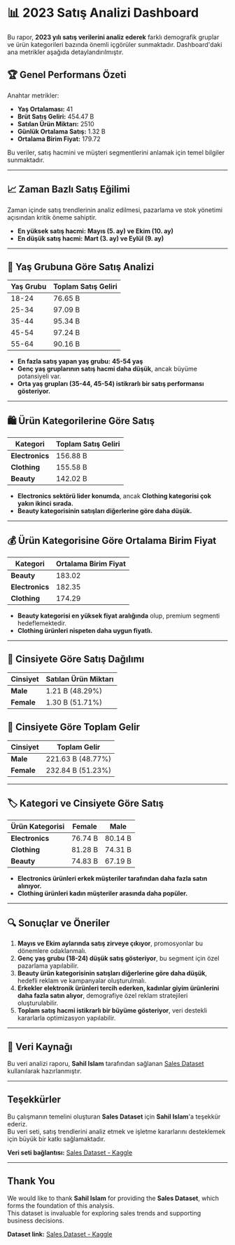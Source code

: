 # 📊 2023 Satış Analizi Dashboard  

Bu rapor, **2023 yılı satış verilerini analiz ederek** farklı demografik gruplar ve ürün kategorileri bazında önemli içgörüler sunmaktadır. Dashboard'daki ana metrikler aşağıda detaylandırılmıştır.

## 🏆 Genel Performans Özeti  

Anahtar metrikler:  
- **Yaş Ortalaması:** 41  
- **Brüt Satış Geliri:** 454.47 B  
- **Satılan Ürün Miktarı:** 2510 
- **Günlük Ortalama Satış:** 1.32 B  
- **Ortalama Birim Fiyat:** 179.72  

Bu veriler, satış hacmini ve müşteri segmentlerini anlamak için temel bilgiler sunmaktadır.  

---

## 📈 Zaman Bazlı Satış Eğilimi  

Zaman içinde satış trendlerinin analiz edilmesi, pazarlama ve stok yönetimi açısından kritik öneme sahiptir.  

- **En yüksek satış hacmi:** **Mayıs (5. ay) ve Ekim (10. ay)**  
- **En düşük satış hacmi:** **Mart (3. ay) ve Eylül (9. ay)**  

---

## 🎯 Yaş Grubuna Göre Satış Analizi  

| Yaş Grubu   | Toplam Satış Geliri |
|-------------|----------------------|
| 18-24       | 76.65 B              |
| 25-34       | 97.09 B              |
| 35-44       | 95.34 B              |
| 45-54       | 97.24 B              |
| 55-64       | 90.16 B              |

- **En fazla satış yapan yaş grubu:** **45-54 yaş**  
- **Genç yaş gruplarının satış hacmi daha düşük**, ancak büyüme potansiyeli var.  
- **Orta yaş grupları (35-44, 45-54) istikrarlı bir satış performansı gösteriyor.**  

---

## 🛍️ Ürün Kategorilerine Göre Satış  

| Kategori    | Toplam Satış Geliri |
|------------|---------------------|
| **Electronics** | 156.88 B |
| **Clothing**    | 155.58 B |
| **Beauty**      | 142.02 B |

- **Electronics sektörü lider konumda**, ancak **Clothing kategorisi çok yakın ikinci sırada.**  
- **Beauty kategorisinin satışları diğerlerine göre daha düşük.**  


---

## 💰 Ürün Kategorisine Göre Ortalama Birim Fiyat  

| Kategori    | Ortalama Birim Fiyat |
|------------|---------------------|
| **Beauty**      | 183.02 |
| **Electronics** | 182.35 |
| **Clothing**    | 174.29 |

- **Beauty kategorisi en yüksek fiyat aralığında** olup, premium segmenti hedeflemektedir.  
- **Clothing ürünleri nispeten daha uygun fiyatlı.**  

---

## 👥 Cinsiyete Göre Satış Dağılımı  

| Cinsiyet   | Satılan Ürün Miktarı |
|------------|---------------------|
| **Male**   | 1.21 B (48.29%) |
| **Female** | 1.30 B (51.71%) |


## 👥 Cinsiyete Göre Toplam Gelir  

| Cinsiyet   | Toplam Gelir |
|------------|---------------------|
| **Male**   | 221.63 B (48.77%) |
| **Female** | 232.84 B (51.23%) |
 

---

## 🏷️ Kategori ve Cinsiyete Göre Satış  

| Ürün Kategorisi | Female | Male |
|----------------|--------|------|
| **Electronics** | 76.74 B | 80.14 B |
| **Clothing**   | 81.28 B | 74.31 B |
| **Beauty**     | 74.83 B | 67.19 B |

- **Electronics ürünleri erkek müşteriler tarafından daha fazla satın alınıyor.**  
- **Clothing ürünleri kadın müşteriler arasında daha popüler.**  

---

## 🔍 Sonuçlar ve Öneriler  

1. **Mayıs ve Ekim aylarında satış zirveye çıkıyor**, promosyonlar bu dönemlere odaklanmalı.  
2. **Genç yaş grubu (18-24) düşük satış gösteriyor**, bu segment için özel pazarlama yapılabilir.  
3. **Beauty ürün kategorisinin satışları diğerlerine göre daha düşük**, hedefli reklam ve kampanyalar oluşturulmalı.  
4. **Erkekler elektronik ürünleri tercih ederken, kadınlar giyim ürünlerini daha fazla satın alıyor**, demografiye özel reklam stratejileri oluşturulabilir.  
5. **Toplam satış hacmi istikrarlı bir büyüme gösteriyor**, veri destekli kararlarla optimizasyon yapılabilir.  

---
## 📌 Veri Kaynağı  

Bu veri analizi raporu, **Sahil Islam** tarafından sağlanan [Sales Dataset](https://www.kaggle.com/datasets/sahilislam007/sales-dataset) kullanılarak hazırlanmıştır.  

---

## Teşekkürler  

Bu çalışmanın temelini oluşturan **Sales Dataset** için **Sahil Islam**'a teşekkür ederiz.  
Bu veri seti, satış trendlerini analiz etmek ve işletme kararlarını desteklemek için büyük bir katkı sağlamaktadır.  

**Veri seti bağlantısı:** [Sales Dataset - Kaggle](https://www.kaggle.com/datasets/sahilislam007/sales-dataset)  

---

##  Thank You  

We would like to thank **Sahil Islam** for providing the **Sales Dataset**, which forms the foundation of this analysis.  
This dataset is invaluable for exploring sales trends and supporting business decisions.  

**Dataset link:** [Sales Dataset - Kaggle](https://www.kaggle.com/datasets/sahilislam007/sales-dataset)  
